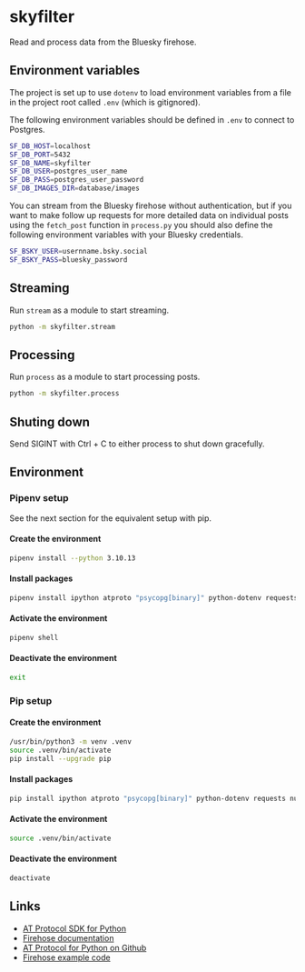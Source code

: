 # skyfilter

Read and process data from the Bluesky firehose.

## Environment variables

The project is set up to use `dotenv` to load environment variables from a file in the project root called `.env` (which is gitignored).

The following environment variables should be defined in `.env` to connect to Postgres.

```zsh
SF_DB_HOST=localhost
SF_DB_PORT=5432
SF_DB_NAME=skyfilter
SF_DB_USER=postgres_user_name
SF_DB_PASS=postgres_user_password
SF_DB_IMAGES_DIR=database/images
```

You can stream from the Bluesky firehose without authentication, but if you want to make follow up requests for more detailed data on individual posts using the `fetch_post` function in `process.py` you should also define the following environment variables with your Bluesky credentials.

```zsh
SF_BSKY_USER=usernname.bsky.social
SF_BSKY_PASS=bluesky_password
```

## Streaming

Run `stream` as a module to start streaming.

```zsh
python -m skyfilter.stream
```

## Processing

Run `process` as a module to start processing posts.

```zsh
python -m skyfilter.process
```

## Shuting down

Send SIGINT with Ctrl + C to either process to shut down gracefully.

## Environment

### Pipenv setup

See the next section for the equivalent setup with pip.

#### Create the environment

```zsh
pipenv install --python 3.10.13
```

#### Install packages

```zsh
pipenv install ipython atproto "psycopg[binary]" python-dotenv requests numpy pandas torch torchvision firekit
```

#### Activate the environment

```zsh
pipenv shell
```

#### Deactivate the environment

```zsh
exit
```

### Pip setup

#### Create the environment

```zsh
/usr/bin/python3 -m venv .venv
source .venv/bin/activate
pip install --upgrade pip
```

#### Install packages

```zsh
pip install ipython atproto "psycopg[binary]" python-dotenv requests numpy pandas torch torchvision firekit
```

#### Activate the environment

```zsh
source .venv/bin/activate
```

#### Deactivate the environment

```zsh
deactivate
```

## Links

- [AT Protocol SDK for Python](https://atproto.blue/en/latest/index.html)
- [Firehose documentation](https://atproto.blue/en/latest/atproto_firehose/index.html)
- [AT Protocol for Python on Github](https://github.com/MarshalX/atproto)
- [Firehose example code](https://github.com/MarshalX/atproto/tree/main/examples/firehose)